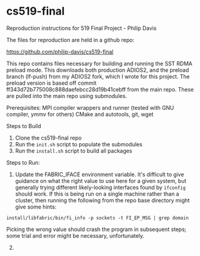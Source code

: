 # cs519-final
Reproduction instructions for 519 Final Project - Philip Davis

The files for reproduction are held in a github repo:

https://github.com/philip-davis/cs519-final

This repo contains files necessary for building and running the SST RDMA preload mode. This downloads both production ADIOS2, and the preload branch (lf-push) from my ADIOS2 fork, which I wrote for this project. The preload version is based off commit ff343d72b775008c888daefebcc28d19b41cebff from the main repo. These are pulled into the main repo using submodules.

Prerequisites: MPI compiler wrappers and runner (tested with GNU compiler, ymmv for others) CMake and autotools, git, wget

Steps to Build

1. Clone the cs519-final repo
2. Run the `init.sh` script to populate the submodules
3. Run the `install.sh` script to build all packages

Steps to Run:
1. Update the FABRIC_IFACE environment variable. It's difficult to give guidance on what the right value to use here for a given system, but generally trying different likely-looking interfaces found by `ifconfig` should work. If this is being run on a single machine rather than a cluster, then running the following from the repo base directory might give some hints:

`install/libfabric/bin/fi_info -p sockets -t FI_EP_MSG | grep domain`

Picking the wrong value should crash the program in subsequent steps; some trial and error might be necessary, unfortunately.

2. 

